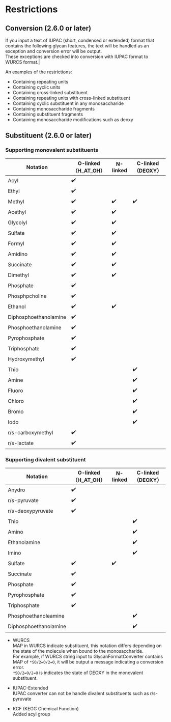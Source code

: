 # Restrictions

## Conversion (2.6.0 or later)
If you input a text of IUPAC (short, condensed or extended) format that contains the following glycan features, the text will be handled as an exception and conversion error will be output.\
These exceptions are checked into conversion with IUPAC format to WURCS format.|

An examples of the restrictions:
- Containing repeating units
- Containing cyclic units
- Containing cross-linked substituent
- Containing repeating units with cross-linked substituent
- Containing cyclic substituent in any monosaccharide
- Containing monosaccharide fragments
- Containing substituent fragments
- Containing monosaccharide modifications such as deoxy

## Substituent (2.6.0 or later)
### Supporting monovalent substituents
| Notation              | O-linked（H_AT_OH） | N-linked           | C-linked（DEOXY）  | 
| --------------------- | ------------------- | ------------------ | ------------------ | 
| Acyl                  | :heavy_check_mark:  |                    |                    | 
| Ethyl                 | :heavy_check_mark:  |                    |                    | 
| Methyl                | :heavy_check_mark:  | :heavy_check_mark: | :heavy_check_mark: | 
| Acethyl               | :heavy_check_mark:  | :heavy_check_mark: |                    | 
| Glycolyl              | :heavy_check_mark:  | :heavy_check_mark: |                    | 
| Sulfate               | :heavy_check_mark:  | :heavy_check_mark: |                    | 
| Formyl                | :heavy_check_mark:  | :heavy_check_mark: |                    | 
| Amidino               | :heavy_check_mark:  | :heavy_check_mark: |                    | 
| Succinate             | :heavy_check_mark:  | :heavy_check_mark: |                    | 
| Dimethyl              | :heavy_check_mark:  | :heavy_check_mark: |                    | 
| Phosphate             | :heavy_check_mark:  |                    |                    | 
| Phosphpcholine        | :heavy_check_mark:  |                    |                    | 
| Ethanol               | :heavy_check_mark:  | :heavy_check_mark: |                    | 
| Diphosphoethanolamine | :heavy_check_mark:  |                    |                    | 
| Phosphoethanolamine   | :heavy_check_mark:  |                    |                    | 
| Pyrophosphate         | :heavy_check_mark:  |                    |                    | 
| Triphosphate          | :heavy_check_mark:  |                    |                    | 
| Hydroxymethyl         | :heavy_check_mark:  |                    |                    | 
| Thio                  |                     |                    | :heavy_check_mark: | 
| Amine                 |                     |                    | :heavy_check_mark: | 
| Fluoro                |                     |                    | :heavy_check_mark: | 
| Chloro                |                     |                    | :heavy_check_mark: | 
| Bromo                 |                     |                    | :heavy_check_mark: | 
| Iodo                  |                     |                    | :heavy_check_mark: | 
| r/s-carboxymethyl     | :heavy_check_mark:  |                    |                    | 
| r/s-lactate           | :heavy_check_mark:  |                    |                    | 

### Supporting divalent substituent
| Notation              | O-linked（H_AT_OH） | N-linked           | C-linked（DEOXY）   | 
| --------------------- | ------------------ | ------------------ | ------------------ | 
| Anydro                | :heavy_check_mark: |                    |                    | 
| r/s-pyruvate          | :heavy_check_mark: |                    |                    | 
| r/s-deoxypyruvate     | :heavy_check_mark: |                    |                    | 
| Thio                  |                    |                    | :heavy_check_mark: | 
| Amino                 |                    |                    | :heavy_check_mark: | 
| Ethanolamine          |                    |                    | :heavy_check_mark: | 
| Imino                 |                    |                    | :heavy_check_mark: | 
| Sulfate               | :heavy_check_mark: | :heavy_check_mark: |                    | 
| Succinate             | :heavy_check_mark: |                    |                    | 
| Phosphate             | :heavy_check_mark: |                    |                    | 
| Pyrophosphate         | :heavy_check_mark: |                    |                    | 
| Triphosphate          | :heavy_check_mark: |                    |                    | 
| Phosphoethanoleamine  |                    |                    | :heavy_check_mark: | 
| Diphosphoethanolamine |                    |                    | :heavy_check_mark: | 

* WURCS\
MAP in WURCS indicate substituent, this notation differs depending on the state of the molecule when bound to the monosaccharide.\
For example, if WURCS string input to GlycanFormatConverter contains MAP of `*SO/2=O/2=O`, it will be output a message indicating a conversion error.\
`*SO/2=O/2=O` is indicates the state of DEOXY in the monovalent substituent.

* IUPAC-Extended\
IUPAC converter can not be handle divalent substituents such as r/s-pyruvate

* KCF (KEGG Chemical Function)\
Added acyl group